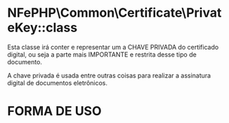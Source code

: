 # NFePHP\Common\Certificate\PrivateKey::class

Esta classe irá conter e representar um a CHAVE PRIVADA do certificado digital, ou seja a parte mais IMPORTANTE e restrita desse tipo de documento.

A chave privada é usada entre outras coisas para realizar a assinatura digital de documentos eletrônicos.


# FORMA DE USO

```php

```
